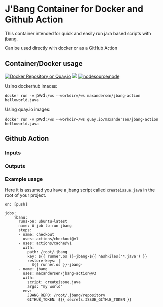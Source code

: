 # J'Bang Container for Docker and Github Action

This container intended for quick and easily run java based scripts with [jbang](https://github.com/maxandersen/jbang).

Can be used directly with docker or as a GitHub Action

## Container/Docker usage

[![Docker Repository on Quay.io](https://quay.io/repository/maxandersen/jbang-action/status "Docker Repository on Quay.io")](https://quay.io/repository/jbang-action) [![](https://images.microbadger.com/badges/image/maxandersen/jbang-action.svg)](https://microbadger.com/images/maxandersen/jbang-action "Get your own image badge on microbadger.com") [![nodesource/node](http://dockeri.co/image/maxandersen/jbang-action)](https://registry.hub.docker.com/r/maxandersen/jbang-action)

Using dockerhub images:

`docker run -v `pwd`:/ws --workdir=/ws maxandersen/jbang-action helloworld.java`

Using quay.io images:

`docker run -v `pwd`:/ws --workdir=/ws quay.io/maxandersen/jbang-action helloworld.java`


## Github Action

### Inputs

### Outputs

### Example usage

Here it is assumed you have a jbang script called `createissue.java` in the root of your project.

```
on: [push]

jobs:
    jbang:
      runs-on: ubuntu-latest
      name: A job to run jbang
      steps:
      - name: checkout
        uses: actions/checkout@v1
      - uses: actions/cache@v1
        with:
          path: /root/.jbang
          key: ${{ runner.os }}-jbang-${{ hashFiles('*.java') }}
          restore-keys: |
            ${{ runner.os }}-jbang-
      - name: jbang
        uses: maxandersen/jbang-action@v3
        with:
          script: createissue.java
          args: "my world"
        env:
          JBANG_REPO: /root/.jbang/repository
          GITHUB_TOKEN: ${{ secrets.ISSUE_GITHUB_TOKEN }}
```
